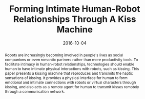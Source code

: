---
title: "Forming Intimate Human-Robot Relationships Through A Kiss Machine"
date: 2016-10-04
link: "https://dl.acm.org/doi/abs/10.1145/2974804.2980513"
publication_type: original article
picture: ""
authors: "Emma Yann Zhang, Adrian David Cheok"
journal: "Proceedings of the 4th International Conference on Human-Agent Interaction (pp. 233-234). ACM"
abstract: "Robots are increasingly becoming involved in people's lives as social companions or even romantic partners rather than mere productivity tools. To facilitate intimacy in human-robot relationships, technologies should enable human to have intimate physical interactions with robots, such as kissing. This paper presents a kissing machine that reproduces and transmits the haptic sensations of kissing. It provides a physical interface for human to form emotional and intimate connections with robots or virtual characters through kissing, and also acts as a remote agent for human to transmit kisses remotely through a communication network."
doi: "https://doi.org/10.1145/2974804.2980513"
draft: false
---